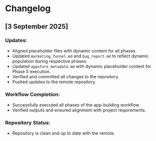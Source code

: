 # Changelog

## [3 September 2025]
### Updates:
- Aligned placeholder files with dynamic content for all phases.
- Updated `marketing_funnel.md` and `bug_report.md` to reflect dynamic population during respective phases.
- Updated `appstore_metadata.md` with dynamic placeholder content for Phase 5 execution.
- Verified and committed all changes to the repository.
- Pushed updates to the remote repository.

### Workflow Completion:
- Successfully executed all phases of the app-building workflow.
- Verified outputs and ensured alignment with project requirements.

### Repository Status:
- Repository is clean and up to date with the remote.
